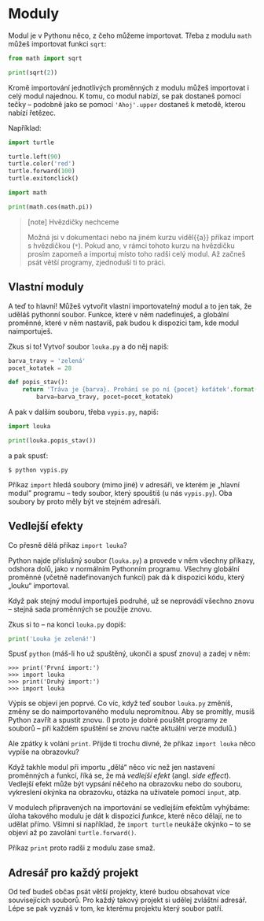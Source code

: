 # Moduly

Modul je v Pythonu něco, z čeho můžeme importovat.
Třeba z modulu `math` můžeš importovat funkci `sqrt`:

```python
from math import sqrt

print(sqrt(2))
```

Kromě importování jednotlivých proměnných z modulu
můžeš importovat i celý modul najednou.
K tomu, co modul nabízí, se pak dostaneš pomocí
tečky – podobně jako se pomocí `'Ahoj'.upper` dostaneš k metodě, kterou nabízí
řetězec.

Například:

```python
import turtle

turtle.left(90)
turtle.color('red')
turtle.forward(100)
turtle.exitonclick()
```

```python
import math

print(math.cos(math.pi))
```

> [note] Hvězdičky nechceme
>
> Možná jsi v dokumentaci nebo na jiném kurzu viděl{{a}} příkaz import
> s hvězdičkou (`*`).
> Pokud ano, v rámci tohoto kurzu na hvězdičku prosím
> zapomeň a importuj místo toho radši celý modul.
> Až začneš psát větší programy, zjednoduší ti
> to práci.


## Vlastní moduly

A teď to hlavní!
Můžeš vytvořit vlastní importovatelný modul
a to jen tak, že uděláš pythonní soubor.
Funkce, které v něm nadefinuješ, a globální proměnné,
které v něm nastavíš, pak budou k dispozici tam, kde modul naimportuješ.

Zkus si to!
Vytvoř soubor `louka.py` a do něj napiš:

```python
barva_travy = 'zelená'
pocet_kotatek = 28

def popis_stav():
    return 'Tráva je {barva}. Prohání se po ní {pocet} koťátek'.format(
        barva=barva_travy, pocet=pocet_kotatek)
```


A pak v dalším souboru, třeba `vypis.py`, napiš:

```python
import louka

print(louka.popis_stav())
```

a pak spusť:

```console
$ python vypis.py
```

Příkaz `import` hledá soubory (mimo jiné) v adresáři,
ve kterém je „hlavní modul” programu – tedy soubor,
který spouštíš (u nás `vypis.py`).
Oba soubory by proto měly být ve stejném adresáři.


## Vedlejší efekty

Co přesně dělá příkaz `import louka`?

Python najde příslušný soubor (`louka.py`) a provede v něm všechny příkazy,
odshora dolů, jako v normálním Pythonním programu.
Všechny globální proměnné (včetně nadefinovaných funkcí) pak dá k dispozici
kódu, který „louku“ importoval.

Když pak stejný modul importuješ podruhé, už se neprovádí všechno
znovu – stejná sada proměnných se použije znovu.

Zkus si to – na konci `louka.py` dopiš:

```python
print('Louka je zelená!')
```

Spusť `python` (máš-li ho už spuštěný, ukonči a spusť znovu)
a zadej v něm:

```pycon
>>> print('První import:')
>>> import louka
>>> print('Druhý import:')
>>> import louka
```

Výpis se objeví jen poprvé.
Co víc, když teď soubor `louka.py` změníš, změny se do naimportovaného modulu
nepromítnou.
Aby se promítly, musíš Python zavřít a spustit znovu.
(I proto je dobré pouštět programy ze souborů – při každém spuštění se
znovu načte aktuální verze modulů.)

Ale zpátky k volání `print`.
Přijde ti trochu divné, že příkaz `import louka` něco vypíše na obrazovku?

Když takhle modul při importu „dělá“ něco víc než jen nastavení proměnných
a funkcí, říká se, že má *vedlejší efekt* (angl. *side effect*).
Vedlejší efekt může být vypsání něčeho na obrazovku nebo do souboru,
vykreslení okýnka na obrazovku, otázka na uživatele pomocí `input`, atp.

V modulech připravených na importování se vedlejším efektům vyhýbáme:
úloha takového modulu je dát k dispozici *funkce*, které něco dělají,
ne to udělat přímo.
Všimni si například, že `import turtle` neukáže okýnko – to se objeví až po
zavolání `turtle.forward()`.

Příkaz `print` proto radši z modulu zase smaž.


## Adresář pro každý projekt

Od teď budeš občas psát větší projekty,
které budou obsahovat více souvisejících souborů.
Pro každý takový projekt si udělej zvláštní adresář.
Lépe se pak vyznáš v tom, ke kterému projektu který soubor patří.
